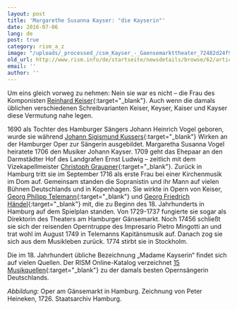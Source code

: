 ```yaml
---
layout: post
title: 'Margarethe Susanna Kayser: "die Kayserin"'
date: 2016-07-06
lang: de
post: true
category: rism_a_z
image: "/uploads/_processed_/csm_Kayser_-_Gaensemarkttheater_72482d24f9.jpg"
old_url: http://www.rism.info/de/startseite/newsdetails/browse/62/article/64/margarethe-susanna-kayser-the-kayserin.html
email: ''
author: ''
---
```



Um eins gleich vorweg zu nehmen: Nein sie war es nicht – die Frau des Komponisten [Reinhard Keiser](https://opac.rism.info/search?View=rism&author=Reinhard+Keiser){:target="_blank"}. Auch wenn die damals üblichen verschiedenen Schreibvarianten Keiser, Keyser, Kaiser und Kayser diese Vermutung nahe legen.

1690 als Tochter des Hamburger Sängers Johann Heinrich Vogel geboren, wurde sie während [Johann Sigismund Kussers](https://opac.rism.info/search?View=rism&author=Johann+Sigismund+Kusser){:target="_blank"} Wirken an der Hamburger Oper zur Sängerin ausgebildet. Margaretha Susanna Vogel heiratete 1706 den Musiker Johann Kayser. 1709 geht das Ehepaar an den Darmstädter Hof des Landgrafen Ernst Ludwig – zeitlich mit dem Vizekapellmeister [Christoph Graupner](https://opac.rism.info/search?View=rism&author=Christoph+Graupner){:target="_blank"}. Zurück in Hamburg tritt sie im September 1716 als erste Frau bei einer Kirchenmusik im Dom auf. Gemeinsam standen die Sopranistin und ihr Mann auf vielen Bühnen Deutschlands und in Kopenhagen. Sie wirkte in Opern von Keiser, [Georg Philipp Telemann](https://opac.rism.info/search?View=rism&author=Georg+Philipp+Telemann){:target="_blank"} und [Georg Friedrich Händel](https://opac.rism.info/search?View=rism&author=Georg+Friedrich+H%C3%A4ndel){:target="_blank"} mit, die zu Beginn des 18. Jahrhunderts in Hamburg auf dem Spielplan standen. Von 1729-1737 fungierte sie sogar als Direktorin des Theaters am Hamburger Gänsemarkt. Noch 17456 schließt sie sich der reisenden Operntruppe des Impresario Pietro Mingotti an und trat wohl im August 1749 in Telemanns Kapitänsmusik auf. Danach zog sie sich aus dem Musikleben zurück. 1774 stirbt sie in Stockholm.

Die im 18. Jahrhundert übliche Bezeichnung „Madame Kayserin“ findet sich auf vielen Quellen. Der RISM Online-Katalog verzeichnet [15 Musikquellen](https://opac.rism.info/search?View=rism&q=1020724811){:target="_blank"} zu der damals besten Opernsängerin Deutschlands.

_Abbildung_: Oper am Gänsemarkt in Hamburg. Zeichnung von Peter Heineken, 1726. Staatsarchiv Hamburg.



<script type="text/javascript">var switchTo5x=true;</script><script type="text/javascript" src="http://w.sharethis.com/button/buttons.js"></script><script type="text/javascript">stLight.options({publisher: "9b601438-1ce1-49d8-bfd7-9cff5df54c17", doNotHash: false, doNotCopy: false, hashAddressBar: false});</script>